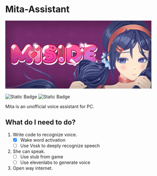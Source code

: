 
# Mita-Assistant
[![Banner](./src/pictures/header.jpg)](https://store.steampowered.com/app/2527500/MiSide/)

![Static Badge](https://img.shields.io/badge/python-3.13.1-blue?style=for-the-badge&logo=python&logoColor=white)
![Static Badge](https://img.shields.io/badge/chatGPT-green?style=for-the-badge&logo=openai&logoColor=white)

Mita is an unofficial voice assistant for PC.

## What do I need to do?

1. Write code to recognize voice.
    - [x] Wake word activation
    - [ ] Use Vosk to deeply recognize speech
2. She can speak.
    - [ ] Use stub from game
    - [ ] Use elevenlabs to generate voice
3. Open way internet.
